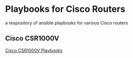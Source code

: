 
# Playbooks for Cisco Routers
a respository of ansible playbooks for various Cisco routers

## Cisco CSR1000V
[Cisco CSR1000V Playbooks](https://github.com/jhgrazier/ansible-playbooks/tree/master/cisco/routers/README.md)

